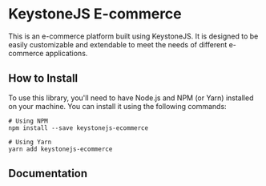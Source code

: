 # KeystoneJS E-commerce

This is an e-commerce platform built using KeystoneJS. It is designed to be easily customizable and extendable to meet the needs of different e-commerce applications.

## How to Install

To use this library, you'll need to have Node.js and NPM (or Yarn) installed on your machine. You can install it using the following commands:

```shell
# Using NPM
npm install --save keystonejs-ecommerce

# Using Yarn
yarn add keystonejs-ecommerce
```

## Documentation
